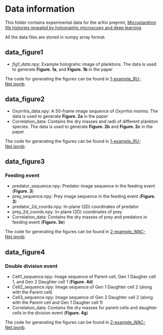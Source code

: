 # Data information

This folder contains experimental data for the arXiv preprint, [Microplankton life histories revealed by holographic microscopy and deep learning](https://arxiv.org/abs/2202.09046)

All the data files are stored in numpy array format. 

## data_figure1

  - *fig1_data.npy*: Example holograhic image of planktons. The data is used to generate **Figure. 1a**, and **Figure. 1b** in the paper 
  
The code for generating the figures can be found in [1-example_RU-Net.ipynb](https://github.com/softmatterlab/Quantitative-Microplankton-Tracker/blob/main/examples/1-example_RU-Net.ipynb).

## data_figure2

  - Oxyrrhis_data.npy: A 50-frame image sequence of *Oxyrrhis marina*. The data is used to generate **Figure. 2a** in the paper
  - Correlation_data: Contains the dry masses and radii of different plankton species. The data is used to generate **Figure. 2b** and **Figure. 2c** in the paper

The code for generating the figures can be found in [1-example_RU-Net.ipynb](https://github.com/softmatterlab/Quantitative-Microplankton-Tracker/blob/main/examples/1-example_RU-Net.ipynb).

## data_figure3

### Feeding event

  - predator_sequence.npy: Predator image sequence in the feeding event (**Figure. 3**)
  - prey_sequence.npy: Prey image sequence in the feeding event (**Figure. 3**)
  - predator_2d_coords.npy: In-plane (2D) coordinates of predator
  - prey_2d_coords.npy: In-plane (2D) coordinates of prey
  - Correlation_data: Contains the dry masses of prey and predators in feeding event (**Figure. 3e**)

The code for generating the figures can be found in [2-example_WAC-Net.ipynb](https://github.com/softmatterlab/Quantitative-Microplankton-Tracker/blob/main/examples/2-example_WAC-Net.ipynb).


## data_figure4

### Double division event

  - Cell1_sequence.npy: Image sequence of Parent cell, Gen 1 Daugher cell 1, and Gen 2 Daughter cell 1 (**Figure. 4d**)
  - Cell2_sequence.npy: Image sequence of Gen 1 Daughter cell 2 (along with the Parent cell)
  - Cell3_sequence.npy: Image sequence of Gen 2 Daughter cell 2 (along with the Parent cell and Gen 1 Daugher cell 1)
  - Correlation_data: Contains the dry masses for parent cells and daughter cells in the division event (**Figure. 4g**)

The code for generating the figures can be found in [2-example_WAC-Net.ipynb](https://github.com/softmatterlab/Quantitative-Microplankton-Tracker/blob/main/examples/2-example_WAC-Net.ipynb).
